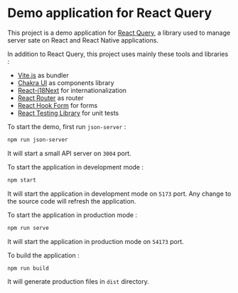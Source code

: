 # Demo application for React Query

This project is a demo application for [React Query](https://react-query.tanstack.com/), a library used to manage server sate on React and React Native applications.

In addition to React Query, this project uses mainly these tools and libraries :

- [Vite.js](https://vitejs.dev/) as bundler
- [Chakra UI](https://chakra-ui.com/) as components library
- [React-i18Next](https://react.i18next.com/) for internationalization
- [React Router](https://reactrouter.com/) as router
- [React Hook Form](https://react-hook-form.com/) for forms
- [React Testing Library](https://testing-library.com/docs/react-testing-library/intro/) for unit tests

To start the demo, first run `json-server` :

```bash
npm run json-server
```

It will start a small API server on `3004` port.

To start the application in development mode :

```bash
npm start
```

It will start the application in development mode on `5173` port. Any change to the source code will refresh the application.

To start the application in production mode :

```bash
npm run serve
```

It will start the application in production mode on `54173` port.

To build the application :

```bash
npm run build
```

It will generate production files in `dist` directory.
